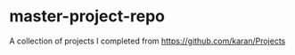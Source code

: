 master-project-repo
===================

A collection of projects I completed from https://github.com/karan/Projects
